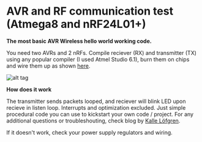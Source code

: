 AVR and RF communication test (Atmega8 and nRF24L01+)
==============

**The most basic AVR Wireless hello world working code.**

You need two AVRs and 2 nRFs. Compile reciever (RX) and transmitter (TX) using any popular compiler (I used Atmel Studio 6.1), burn them on chips and wire them up as shown [here](http://gizmosnack.blogspot.com/2013/04/tutorial-nrf24l01-and-avr.html).

![alt tag](http://www.electrokit.com/public/upload/productimage/49981-10364-4.jpg)

**How does it work**

The transmitter sends packets looped, and reciever will blink LED upon recieve in listen loop. Interrupts and optimization excluded. Just simple procedural code you can use to kickstart your own code / project. For any additional questions or troubleshouting, check blog by [Kalle Löfgren](http://gizmosnack.blogspot.com/2013/04/tutorial-nrf24l01-and-avr.html).

If it doesn't work, check your power supply regulators and wiring.
